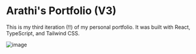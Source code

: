 # Arathi's Portfolio (V3)

This is my third iteration (!!) of my personal portfolio. It was built with React, TypeScript, and Tailwind CSS.

![image](https://github.com/user-attachments/assets/c0740e81-b2e1-4e80-b26c-669cc05b5853)
